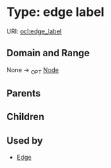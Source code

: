 
# Type: edge label




URI: [ocl:edge_label](http://w3id.org/ocledge_label)


## Domain and Range

None ->  <sub>OPT</sub> [Node](Node.md)

## Parents


## Children


## Used by

 * [Edge](Edge.md)

